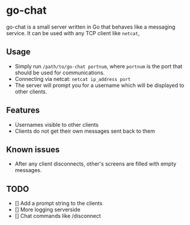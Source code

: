# go-chat

go-chat is a small server written in Go that behaves like a messaging service.
It can be used with any TCP client like `netcat`,

## Usage
- Simply run `/path/to/go-chat portnum`, where `portnum` is the port that should be used for communications.
- Connecting via netcat: `netcat ip_address port`
- The server will prompt you for a username which will be displayed to other clients.

## Features
- Usernames visible to other clients
- Clients do not get their own messages sent back to them


## Known issues
- After any client disconnects, other's screens are filled with empty messages.

## TODO
- [] Add a prompt string to the clients
- [] More logging serverside
- [] Chat commands like /disconnect
